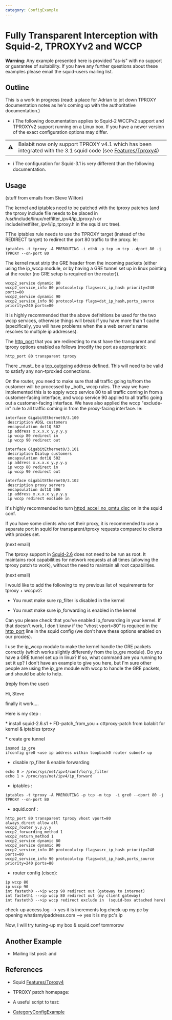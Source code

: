 ```yaml
---
category: ConfigExample
---
```

# Fully Transparent Interception with Squid-2, TPROXYv2 and WCCP

**Warning**: Any example presented here is provided "as-is" with no
support or guarantee of suitability. If you have any further questions
about these examples please email the squid-users mailing list.

## Outline

This is a work in progress (read: a place for Adrian to jot down TPROXY
documentation notes as he's coming up with the authoritative
documentation.)

  - ℹ️
    The following documentation applies to Squid-2 WCCPv2 support and
    TPROXYv2 support running on a Linux box. If you have a newer version
    of the exact configuration options may differ.

|                                                                      |                                                                                                                                                                                                                       |
| -------------------------------------------------------------------- | --------------------------------------------------------------------------------------------------------------------------------------------------------------------------------------------------------------------- |
| ⚠️ | Balabit now only support TPROXY v4.1 which has been integrated with the 3.1 squid code (see [Features/Tproxy4](/Features/Tproxy4)) |

  - ℹ️
    The configuration for Squid-3.1 is very different than the following
    documentation.

## Usage

(stuff from emails from Steve Wilton)

The kernel and iptables need to be patched with the tproxy patches (and
the tproxy include file needs to be placed in
/usr/include/linux/netfilter\_ipv4/ip\_tproxy.h or
include/netfilter\_ipv4/ip\_tproxy.h in the squid src tree).

TThe iptables rule needs to use the TPROXY target (instead of the
REDIRECT target) to redirect the port 80 traffic to the proxy. Ie:

    iptables -t tproxy -A PREROUTING -i eth0 -p tcp -m tcp --dport 80 -j TPROXY --on-port 80

The kernel must strip the GRE header from the incoming packets (either
using the ip\_wccp module, or by having a GRE tunnel set up in linux
pointing at the router (no GRE setup is required on the router)).

    wccp2_service dynamic 80
    wccp2_service_info 80 protocol=tcp flags=src_ip_hash priority=240 ports=80
    wccp2_service dynamic 90
    wccp2_service_info 90 protocol=tcp flags=dst_ip_hash,ports_source priority=240 ports=80

It is highly recommended that the above definitions be used for the two
wccp services, otherwise things will break if you have more than 1 cache
(specifically, you will have problems when the a web server's name
resolves to multiple ip addresses).

The [http\_port](http://www.squid-cache.org/Doc/config/http_port) that
you are redirecting to must have the transparent and tproxy options
enabled as follows (modify the port as appropriate):

    http_port 80 transparent tproxy

There \_must\_ be a
[tcp\_outgoing](http://www.squid-cache.org/Doc/config/tcp_outgoing)
address defined. This will need to be valid to satisfy any non-tproxied
connections.

On the router, you need to make sure that all traffic going to/from the
customer will be processed by \_both\_ wccp rules. The way we have
implemented this is to apply wccp service 80 to all traffic coming in
from a customer-facing interface, and wccp service 90 applied to all
traffic going out a customer-facing interface. We have also applied the
wccp "exclude-in" rule to all traffic coming in from the proxy-facing
interface. Ie:

    interface GigabitEthernet0/3.100
     description ADSL customers
     encapsulation dot1Q 502
     ip address x.x.x.x y.y.y.y
     ip wccp 80 redirect in
     ip wccp 90 redirect out
    
    interface GigabitEthernet0/3.101
     description Dialup customers
     encapsulation dot1Q 502
     ip address x.x.x.x y.y.y.y
     ip wccp 80 redirect in
     ip wccp 90 redirect out
    
    interface GigabitEthernet0/3.102
     description proxy servers
     encapsulation dot1Q 506
     ip address x.x.x.x y.y.y.y
     ip wccp redirect exclude in

It's highly recommended to turn
[httpd\_accel\_no\_pmtu\_disc](http://www.squid-cache.org/Doc/config/httpd_accel_no_pmtu_disc)
on in the squid conf.

If you have some clients who set their proxy, it is recommended to use a
separate port in squid for transparent/tproxy requests compared to
clients with proxies set.

(next email)

The tproxy support in
[Squid-2.6](/Releases/Squid-2.6)
does not need to be run as root. It maintains root capabilities for
network requests at all times (allowing the tproxy patch to work),
without the need to maintain all root capabilities.

(next email)

I would like to add the following to my previous list of requirements
for tproxy + wccpv2:

  - You must make sure rp\_filter is disabled in the kernel

  - You must make sure ip\_forwarding is enabled in the kernel

Can you please check that you've enabled ip\_forwarding in your kernel.
If that doesn't work, I don't know if the "vhost vport=80" is required
in the [http\_port](http://www.squid-cache.org/Doc/config/http_port)
line in the squid config (we don't have these options enabled on our
proxies).

I use the ip\_wccp module to make the kernel handle the GRE packets
correctly (which works slightly differently from the ip\_gre module). Do
you have a GRE tunnel set up in linux? If so, what command are you
running to set it up? I don't have an example to give you here, but I'm
sure other people are using the ip\_gre module with wccp to handle the
GRE packets, and should be able to help.

(reply from the user)

Hi, Steve

finally it work....

Here is my step :

\* install squid-2.6.s1 + FD-patch\_from\_you + cttproxy-patch from
balabit for kernel & iptables tproxy

\* create gre tunnel

    insmod ip_gre
    ifconfig gre0 <use ip address within loopback0 router subnet> up

  - disable rp\_filter & enable forwarding

<!-- end list -->

    echo 0 > /proc/sys/net/ipv4/conf/lo/rp_filter
    echo 1 > /proc/sys/net/ipv4/ip_forward

  - iptables :

<!-- end list -->

    iptables -t tproxy -A PREROUTING -p tcp -m tcp  -i gre0 --dport 80 -j TPROXY --on-port 80

  - squid.conf :

<!-- end list -->

    http_port 80 transparent tproxy vhost vport=80
    always_direct allow all
    wccp2_router y.y.y.y
    wccp2_forwarding_method 1
    wccp2_return_method 1
    wccp2_service dynamic 80
    wccp2_service dynamic 90
    wccp2_service_info 80 protocol=tcp flags=src_ip_hash priority=240 ports=80
    wccp2_service_info 90 protocol=tcp flags=dst_ip_hash,ports_source priority=240 ports=80

  - router config (cisco):

<!-- end list -->

    ip wccp 80
    ip wccp 90
    int fasteth0 -->ip wccp 90 redirect out (gateway to internet)
    int fasteth1 -->ip wccp 80 redirect out (my client gateway)
    int fasteth3 -->ip wccp redirect exclude in  (squid-box attached here)

check-up access.log --\> yes it is increments log check-up my pc by
opening whatismyipaddress.com --\> yes it is my pc's ip

Now, I will try tuning-up my box & squid.conf tommorow

## Another Example

  - Mailing list post:
    [](http://www.squid-cache.org/mail-archive/squid-users/200705/0443.html)
    and
    [](http://www.squid-cache.org/mail-archive/squid-users/200705/0447.html)

## References

  - Squid
    [Features/Tproxy4](/Features/Tproxy4)

  - TPROXY patch homepage:
    [](http://www.balabit.com/support/community/products/tproxy/)

  - A useful script to test:
    [](http://devel.squid-cache.org/cgi-bin/test)

<!-- end list -->

  - [CategoryConfigExample](/CategoryConfigExample)
